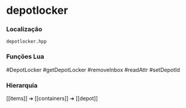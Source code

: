 # depotlocker

### Localização
`depotlocker.hpp`

### Funções Lua
#DepotLocker
#getDepotLocker
#removeInbox
#readAttr
#setDepotId

### Hierarquia
[[items]] ➔ [[containers]] ➔ [[depot]]
